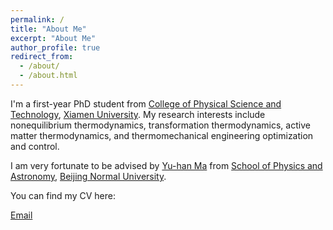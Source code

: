 ```yaml
---
permalink: /
title: "About Me"
excerpt: "About Me"
author_profile: true
redirect_from: 
  - /about/
  - /about.html
---
```


I'm a first-year PhD student from [College of Physical Science and Technology](https://cpst.xmu.edu.cn/), [Xiamen University](https://www.xmu.edu.cn/). My research interests include nonequilibrium thermodynamics, transformation thermodynamics, active matter thermodynamics, and thermomechanical engineering optimization and control. 

I am very fortunate to be advised by [Yu-han Ma](https://physicsfaculty.bnu.edu.cn/teacher/376/index.html) from [School of Physics and Astronomy](https://physics.bnu.edu.cn/), [Beijing Normal University](https://www.bnu.edu.cn/index.htm).

You can find my CV here:

[Email](fucong@stu.xmu.edu.cn)
